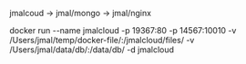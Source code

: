 jmalcoud -> jmal/mongo -> jmal/nginx

docker run --name jmalcloud -p 19367:80 -p 14567:10010 -v /Users/jmal/temp/docker-file/:/jmalcloud/files/ -v /Users/jmal/data/db/:/data/db/ -d jmalcloud
